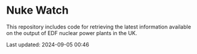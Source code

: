 # Nuke Watch

This repository includes code for retrieving the latest information available on the output of EDF nuclear power plants in the UK.

Last updated: 2024-09-05 00:46